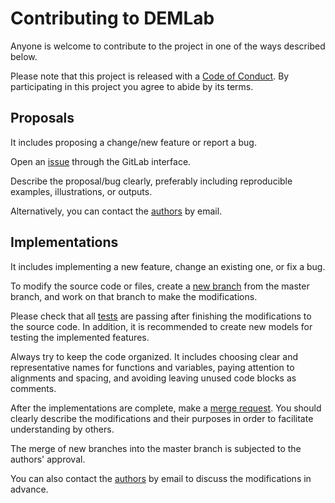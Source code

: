 # Contributing to DEMLab

Anyone is welcome to contribute to the project in one of the ways described below.

Please note that this project is released with a [Code of Conduct][code_conduct_link].
By participating in this project you agree to abide by its terms.

## Proposals

It includes proposing a change/new feature or report a bug.

Open an [issue][issue_link] through the GitLab interface.

Describe the proposal/bug clearly, preferably including reproducible examples, illustrations, or outputs.

Alternatively, you can contact the [authors][authors_link] by email.

## Implementations

It includes implementing a new feature, change an existing one, or fix a bug.

To modify the source code or files, create a [new branch][new_branch_link] from the master branch, and work on that branch to make the modifications.

Please check that all [tests][tests_link] are passing after finishing the modifications to the source code.
In addition, it is recommended to create new models for testing the implemented features.

Always try to keep the code organized.
It includes choosing clear and representative names for functions and variables,
paying attention to alignments and spacing,
and avoiding leaving unused code blocks as comments.

After the implementations are complete, make a [merge request][merge_request_link].
You should clearly describe the modifications and their purposes in order to facilitate understanding by others.

The merge of new branches into the master branch is subjected to the authors' approval.

You can also contact the [authors][authors_link] by email to discuss the modifications in advance.

[code_conduct_link]:  https://github.com/rlrangel/DEMLab/blob/master/CODE_OF_CONDUCT.md
[issue_link]:         https://github.com/rlrangel/DEMLab/issues
[authors_link]:       https://github.com/rlrangel/DEMLab#authorship
[new_branch_link]:    https://github.com/rlrangel/DEMLab/branches
[tests_link]:         https://github.com/rlrangel/DEMLab#testing
[merge_request_link]: https://github.com/rlrangel/DEMLab/pulls